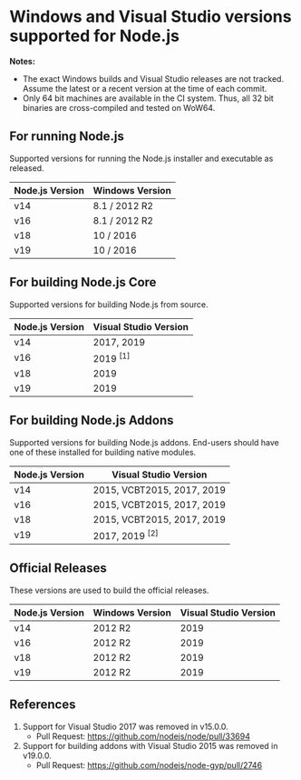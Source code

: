 # Windows and Visual Studio versions supported for Node.js

**Notes:**
- The exact Windows builds and Visual Studio releases are not tracked. Assume the latest or a recent version at the time of each commit.
- Only 64 bit machines are available in the CI system. Thus, all 32 bit binaries are cross-compiled and tested on WoW64.

## For running Node.js

Supported versions for running the Node.js installer and executable as released.

| Node.js Version | Windows Version            |
|-----------------|----------------------------|
| v14             | 8.1 / 2012 R2              |
| v16             | 8.1 / 2012 R2              |
| v18             | 10 / 2016                  |
| v19             | 10 / 2016                  |

## For building Node.js Core

Supported versions for building Node.js from source.

| Node.js Version | Visual Studio Version               |
|-----------------|-------------------------------------|
| v14             | 2017, 2019                          |
| v16             | 2019 <sup>[1]</sup>                 |
| v18             | 2019                                |
| v19             | 2019                                |

## For building Node.js Addons

Supported versions for building Node.js addons. End-users should have one of these installed for building native modules.

| Node.js Version | Visual Studio Version                     |
|-----------------|-------------------------------------------|
| v14             | 2015, VCBT2015, 2017, 2019                |
| v16             | 2015, VCBT2015, 2017, 2019                |
| v18             | 2015, VCBT2015, 2017, 2019                |
| v19             | 2017, 2019 <sup>[2]</sup>                 |

## Official Releases

These versions are used to build the official releases.

| Node.js Version | Windows Version | Visual Studio Version |
|-----------------|-----------------|-----------------------|
| v14             | 2012 R2         | 2019                  |
| v16             | 2012 R2         | 2019                  |
| v18             | 2012 R2         | 2019                  |
| v19             | 2012 R2         | 2019                  |

## References

1. Support for Visual Studio 2017 was removed in v15.0.0.
   - Pull Request: https://github.com/nodejs/node/pull/33694
2. Support for building addons with Visual Studio 2015 was removed in v19.0.0.
   - Pull Request: https://github.com/nodejs/node-gyp/pull/2746
